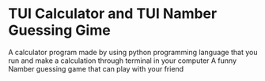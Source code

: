 # TUI Calculator and TUI Namber Guessing Gime
A calculator program made by using python programming language that you run and
make a calculation through  terminal in your computer
A funny Namber guessing game that can play with your friend
